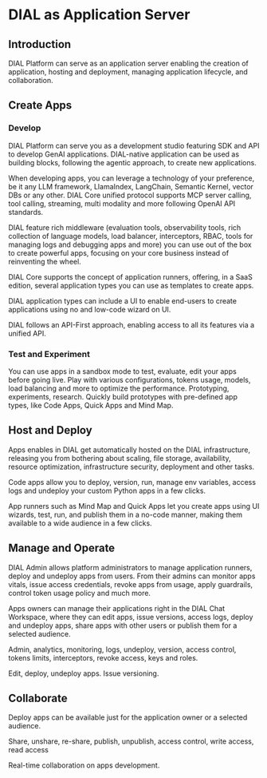 # DIAL as Application Server

## Introduction

DIAL Platform can serve as an application server enabling the creation of application, hosting and deployment, managing application lifecycle, and collaboration.

## Create Apps

### Develop

DIAL Platform can serve you as a development studio featuring SDK and API to develop GenAI applications. DIAL-native application can be used as building blocks, following the agentic approach, to create new applications.

When developing apps, you can leverage a technology of your preference, be it any LLM framework, LlamaIndex, LangChain, Semantic Kernel, vector DBs or any other. DIAL Core unified protocol supports MCP server calling, tool calling, streaming, multi modality and more following OpenAI API standards.

DIAL feature rich middleware (evaluation tools, observability tools,  rich collection of language models, load balancer, interceptors, RBAC, tools for managing logs and debugging apps and more) you can use out of the box to create powerful apps, focusing on your core business instead of reinventing the wheel.

DIAL Core supports the concept of application runners, offering, in a SaaS edition, several application types you can use as templates to create apps.

DIAL application types can include a UI to enable end-users to create applications using no and low-code wizard on UI.

DIAL follows an API-First approach, enabling access to all its features via a unified API.

### Test and Experiment

You can use apps in a sandbox mode to test, evaluate, edit your apps before going live. Play with various configurations, tokens usage, models, load balancing and more to optimize the performance. Prototyping, experiments, research.  Quickly build prototypes with pre-defined app types, like Code Apps, Quick Apps and Mind Map.

## Host and Deploy

Apps enables in DIAL get automatically hosted on the DIAL infrastructure, releasing you from bothering about scaling, file storage, availability, resource optimization, infrastructure security, deployment and other tasks.

Code apps allow you to deploy, version, run, manage env variables, access logs and undeploy your custom Python apps in a few clicks. 

App runners such as Mind Map and Quick Apps let you create apps using UI wizards, test, run, and publish them in a no-code manner, making them available to a wide audience in a few clicks.

## Manage and Operate

DIAL Admin allows platform administrators to manage application runners, deploy and undeploy apps from users. From their admins can monitor apps vitals, issue access credentials, revoke apps from usage, apply guardrails, control token usage policy and much more.

Apps owners can manage their applications right in the DIAL Chat Workspace, where they can edit apps, issue versions, access logs, deploy and undeploy apps, share apps with other users or publish them for a selected audience.

Admin, analytics, monitoring, logs, undeploy, version, access control, tokens limits, interceptors, revoke access, keys and roles.

Edit, deploy, undeploy apps. Issue versioning.

## Collaborate

Deploy apps can be available just for the application owner or a selected audience.

Share, unshare, re-share, publish, unpublish, access control, write access, read access

Real-time collaboration on apps development.

